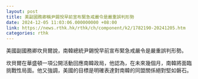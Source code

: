 ```yaml
---
layout: post
title: 美副國務卿稱尹錫悅早前宣布緊急戒嚴令是嚴重誤判形勢
date: 2024-12-05 11:03:06.000000000 +08:00
link: https://news.rthk.hk/rthk/ch/component/k2/1782190-20241205.htm
categories: rthk
---
```


美國副國務卿坎貝爾說，南韓總統尹錫悅早前宣布緊急戒嚴令是嚴重誤判形勢。

坎貝爾在華盛頓一項公開活動回應南韓政局，他認為，在未來幾個月，南韓將面臨挑戰性局面。他又強調，美國的目標是明確表達對南韓的同盟關係絕對堅如磐石。
